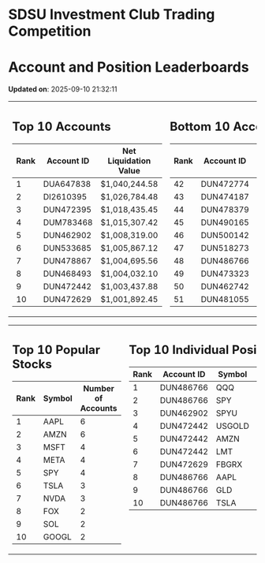 # SDSU Investment Club Trading Competition 
 # Account and Position Leaderboards

**Updated on**: 2025-09-10 21:32:11

<table><tr><td valign="top">

## Top 10 Accounts
| Rank | Account ID | Net Liquidation Value |
|------|------------|-----------------------|
| 1 | DUA647838 | $1,040,244.58 |
| 2 | DI2610395 | $1,026,784.48 |
| 3 | DUN472395 | $1,018,435.45 |
| 4 | DUM783468 | $1,015,307.42 |
| 5 | DUN462902 | $1,008,319.00 |
| 6 | DUN533685 | $1,005,867.12 |
| 7 | DUN478867 | $1,004,695.56 |
| 8 | DUN468493 | $1,004,032.10 |
| 9 | DUN472442 | $1,003,437.88 |
| 10 | DUN472629 | $1,001,892.45 |

</td><td valign="top">

## Bottom 10 Accounts
| Rank | Account ID | Net Liquidation Value |
|------|------------|-----------------------|
| 42 | DUN472774 | $1,000,421.32 |
| 43 | DUN474187 | $1,000,421.32 |
| 44 | DUN478379 | $1,000,308.06 |
| 45 | DUN490165 | $1,000,105.33 |
| 46 | DUN500142 | $1,000,105.33 |
| 47 | DUN518273 | $1,000,105.33 |
| 48 | DUN486766 | $997,393.48 |
| 49 | DUN473323 | $990,739.58 |
| 50 | DUN462742 | $967,831.64 |
| 51 | DUN481055 | $928,645.98 |

</td></tr></table>

<table><tr><td valign="top">

## Top 10 Popular Stocks
| Rank | Symbol | Number of Accounts |
|------|--------|--------------------|
| 1 | AAPL | 6 |
| 2 | AMZN | 6 |
| 3 | MSFT | 4 |
| 4 | META | 4 |
| 5 | SPY | 4 |
| 6 | TSLA | 3 |
| 7 | NVDA | 3 |
| 8 | FOX | 2 |
| 9 | SOL | 2 |
| 10 | GOOGL | 2 |

</td><td valign="top">

## Top 10 Individual Positions
| Rank | Account ID | Symbol | Cost | Total Value |
|------|------------|--------|-----------|-------------|
| 1 | DUN486766 | QQQ | $150,001.26 | $150,001.26 |
| 2 | DUN486766 | SPY | $150,001.13 | $150,001.13 |
| 3 | DUN462902 | SPYU | $123,827.55 | $123,827.55 |
| 4 | DUN472442 | USGOLD | $109,327.10 | $109,327.10 |
| 5 | DUN472442 | AMZN | $107,554.22 | $107,554.22 |
| 6 | DUN472442 | LMT | $101,548.70 | $101,548.70 |
| 7 | DUN472629 | FBGRX | $100,014.95 | $100,014.95 |
| 8 | DUN486766 | AAPL | $100,002.17 | $100,002.17 |
| 9 | DUN486766 | GLD | $100,001.48 | $100,001.48 |
| 10 | DUN486766 | TSLA | $100,001.43 | $100,001.43 |

</td></tr></table>
